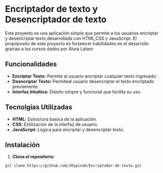 # Encriptador de texto y Desencriptador de texto
Este proyexto es una aplicación simple que permite a los usuarios encriptar y desencriptar texto,desarrollada con HTML,CSS y JavaScript. El propóposito de este proyecto es fortalecer habilidades en el desarrollo gracias a los cursos dados por Alura Latam 
## Funcionalidades
- **Encriptar Texto:** Permite al usuario encriptar cualquier texto ingresado.
- **Desncriptar Texto:** Permiteal usuario desencriptar el texto encriptado previamente.
- **Interfaz Intuitiva:** Diseño simpre y funcional que facilita su uso.
## Tecnolgías Utilizadas
- **HTML:** Estructura basica de la aplicación.
- **CSS:** Estilización de la interfaz de usuario.
- **JavaScript:** Lógica para encriptar y desencriptar texto.
## Instalación
1. **Clona el repositorio:**
 ```bash
git clone https://github.com/JOspinaD/Encriptador-de-texto.git
